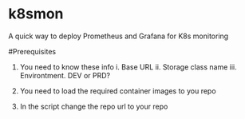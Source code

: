 # k8smon
A quick way to deploy Prometheus and Grafana for K8s monitoring

#Prerequisites
1. You need to know these info
	i. Base URL
	ii. Storage class name
	iii. Environtment. DEV or PRD?

2. You need to load the required container images to you repo

3. In the script change the repo url to your repo

